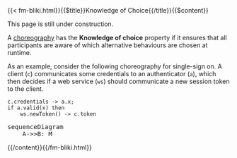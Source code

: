 <!-- --> {{< fm-bliki.html}}{{$title}}Knowledge of Choice{{/title}}{{$content}}

This page is still under construction.

A [choreography](Choreography) has the **Knowledge of choice** property if it ensures that all participants are aware of which alternative behaviours are chosen at runtime.

As an example, consider the following choreography for single-sign on. A client (`c`) communicates some credentials to an authenticator (`a`), which then decides if a web service (`ws`) should communicate a new session token to the client.
```
c.credentials -> a.x;
if a.valid(x) then
	ws.newToken() -> c.token
```

<pre class="mermaid">
sequenceDiagram
	A->>B: M
</pre>
<!-- --> {{/content}}{{/fm-bliki.html}}